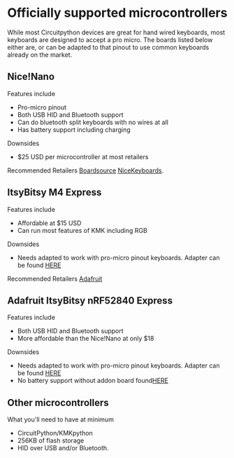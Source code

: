 # Officially supported microcontrollers
While most Circuitpython devices are great for hand wired keyboards, most keyboards are designed to accept a pro micro. The boards listed below either are, or can be adapted to that pinout to use common keyboards already on the market.

## Nice!Nano
Features include
- Pro-micro pinout
- Both USB HID and Bluetooth support
- Can do bluetooth split keyboards with no wires at all
- Has battery support including charging

Downsides
- \$25 USD per microcontroller at most retailers

Recommended Retailers
[Boardsource](https://boardsource.xyz/store/5f4a1733bbaa5c635b83ed67)
[NiceKeyboards](https://nicekeyboards.com/collections/group-buy/products/nice-nano-v1-0).

## ItsyBitsy M4 Express
Features include
- Affordable at \$15 USD
- Can run most features of KMK including RGB

Downsides
- Needs adapted to work with pro-micro pinout keyboards. Adapter can be found [HERE](https://github.com/KMKfw/kmk_firmware/tree/master/hardware)

Recommended Retailers
[Adafruit](https://www.adafruit.com/product/3800)

## Adafruit ItsyBitsy nRF52840 Express
Features include
- Both USB HID and Bluetooth support
- More affordable than the Nice!Nano at only \$18

Downsides
- Needs adapted to work with pro-micro pinout keyboards. Adapter can be found [HERE](https://github.com/KMKfw/kmk_firmware/tree/master/hardware)
- No battery support without addon board found[HERE](https://www.adafruit.com/product/2124) 

## Other microcontrollers
What you'll need to have at minimum
- CircuitPython/KMKpython
- 256KB of flash storage
- HID over USB and/or Bluetooth.
